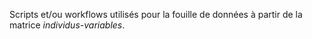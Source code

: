 Scripts et/ou workflows utilisés pour la fouille de données à partir de la matrice *individus-variables*.
